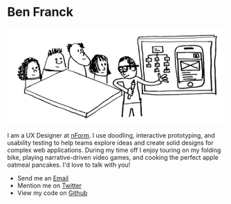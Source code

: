 # Ben Franck

<img alt="A doodle of Ben" class="img-responsive" src="img/boardroom-sketch.svg" onerror="this.onerror=null; this.src='boardroom-sketch.png'">

I am a UX Designer at [nForm](https://www.nform.com). I use doodling, interactive prototyping, and usability testing to help teams explore ideas and create solid designs for complex web applications. During my time off I enjoy touring on my folding bike, playing narrative-driven video games, and cooking the perfect apple oatmeal pancakes. I'd love to talk with you!

- Send me an <a id="stamp" href="#">Email</a>
- Mention me on [Twitter](https://www.twitter.com/bdfranck)
- View my code on [Github](https://github.com/bdfranck)

